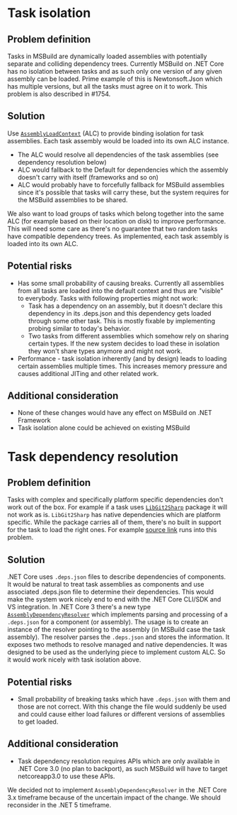 # Task isolation
## Problem definition
Tasks in MSBuild are dynamically loaded assemblies with potentially separate and colliding dependency trees. Currently MSBuild on .NET Core has no isolation between tasks and as such only one version of any given assembly can be loaded. Prime example of this is Newtonsoft.Json which has multiple versions, but all the tasks must agree on it to work.
This problem is also described in #1754.

## Solution
Use [`AssemblyLoadContext`](https://docs.microsoft.com/en-us/dotnet/api/system.runtime.loader.assemblyloadcontext?view=netcore-2.2) (ALC) to provide binding isolation for task assemblies. Each task assembly would be loaded into its own ALC instance.
* The ALC would resolve all dependencies of the task assemblies (see dependency resolution below)
* ALC would fallback to the Default for dependencies which the assembly doesn't carry with itself (frameworks and so on)
* ALC would probably have to forcefully fallback for MSBuild assemblies since it's possible that tasks will carry these, but the system requires for the MSBuild assemblies to be shared.

We also want to load groups of tasks which belong together into the same ALC (for example based on their location on disk) to improve performance. This will need some care as there's no guarantee that two random tasks have compatible dependency trees. As implemented, each task assembly is loaded into its own ALC.

## Potential risks
* Has some small probability of causing breaks. Currently all assemblies from all tasks are loaded into the default context and thus are "visible" to everybody. Tasks with following properties might not work:
  * Task has a dependency on an assembly, but it doesn't declare this dependency in its .deps.json and this dependency gets loaded through some other task. This is mostly fixable by implementing probing similar to today's behavior.
  * Two tasks from different assemblies which somehow rely on sharing certain types. If the new system decides to load these in isolation they won't share types anymore and might not work.
* Performance - task isolation inherently (and by design) leads to loading certain assemblies multiple times. This increases memory pressure and causes additional JITing and other related work.

## Additional consideration
* None of these changes would have any effect on MSBuild on .NET Framework
* Task isolation alone could be achieved on existing MSBuild

# Task dependency resolution
## Problem definition
Tasks with complex and specifically platform specific dependencies don't work out of the box. For example if a task uses [`LibGit2Sharp`](https://www.nuget.org/packages/LibGit2Sharp) package it will not work as is. `LibGit2Sharp` has native dependencies which are platform specific. While the package carries all of them, there's no built in support for the task to load the right ones. For example [source link](https://github.com/dotnet/sourcelink/blob/29b3197e824c05d03427c05d56700e4c704233e4/src/Microsoft.Build.Tasks.Git/GitLoaderContext.cs) runs into this problem.

## Solution
.NET Core uses `.deps.json` files to describe dependencies of components. It would be natural to treat task assemblies as components and use associated .deps.json file to determine their dependencies. This would make the system work nicely end to end with the .NET Core CLI/SDK and VS integration.
In .NET Core 3 there's a new type [`AssemblyDependencyResolver`](https://github.com/dotnet/coreclr/blob/master/src/System.Private.CoreLib/src/System/Runtime/Loader/AssemblyDependencyResolver.cs) which implements parsing and processing of a `.deps.json` for a component (or assembly). The usage is to create an instance of the resolver pointing to the assembly (in MSBuild case the task assembly). The resolver parses the `.deps.json` and stores the information. It exposes two methods to resolve managed and native dependencies.
It was designed to be used as the underlying piece to implement custom ALC. So it would work nicely with task isolation above.

## Potential risks
* Small probability of breaking tasks which have `.deps.json` with them and those are not correct. With this change the file would suddenly be used and could cause either load failures or different versions of assemblies to get loaded.

## Additional consideration
* Task dependency resolution requires APIs which are only available in .NET Core 3.0 (no plan to backport), as such MSBuild will have to target netcoreapp3.0 to use these APIs.

We decided not to implement `AssemblyDependencyResolver` in the .NET Core 3.x timeframe because of the uncertain impact of the change. We should reconsider in the .NET 5 timeframe.
